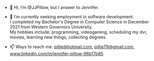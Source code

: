 - 👋 Hi, I’m @JJPillow, but I answer to Jennifer.  

- 👀 I’m currently seeking employment in software development.     
     I completed my Bachelor's Degree in Computer Science in December 2021 from Western Governors University.  
     My hobbies include: programming, videogaming, scheduling my dvr, movies, learning new things, collecting degrees.
     
- 📫 Ways to reach me: pillje@hotmail.com,     pillje79@gmail.com,     www.linkedin.com/in/jennifer-pillow-96b17b85

<!---
JJPillow/JJPillow is a ✨ special ✨ repository because its `README.md` (this file) appears on your GitHub profile.
You can click the Preview link to take a look at your changes.
--->

